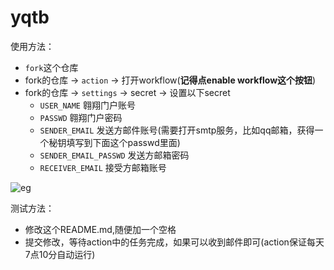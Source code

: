 # yqtb
使用方法：
+ `fork`这个仓库
+ fork的仓库 -> `action` -> 打开workflow(**记得点enable workflow这个按钮**)
+ fork的仓库 -> `settings` -> secret -> 设置以下secret
    + `USER_NAME` 翱翔门户账号
    + `PASSWD` 翱翔门户密码
    + `SENDER_EMAIL` 发送方邮件账号(需要打开smtp服务，比如qq邮箱，获得一个秘钥填写到下面这个passwd里面)
    + `SENDER_EMAIL_PASSWD` 发送方邮箱密码
    + `RECEIVER_EMAIL` 接受方邮箱账号

![eg](imgs/eg.png)

测试方法：
+ 修改这个README.md,随便加一个空格
+ 提交修改，等待action中的任务完成，如果可以收到邮件即可(action保证每天7点10分自动运行)


 
  

  
